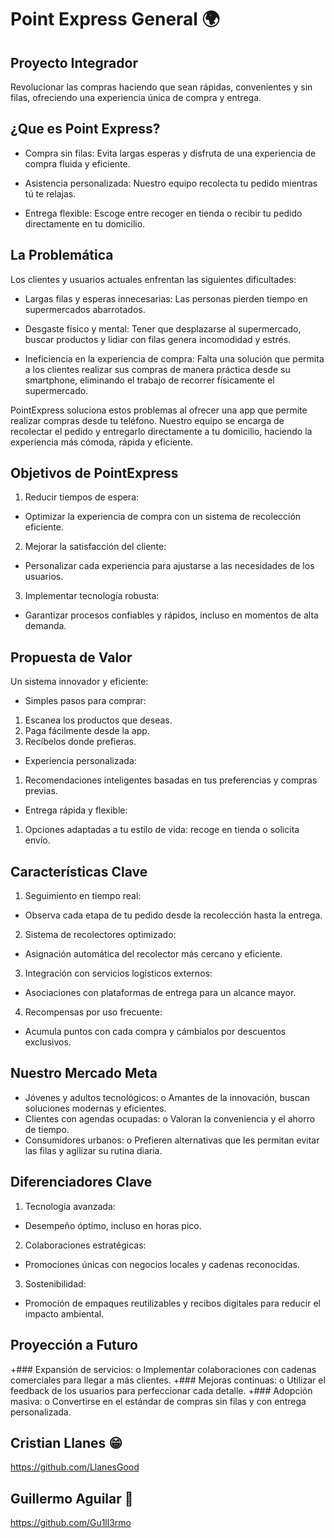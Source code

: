 
# Point Express General  🌍
 
 ## Proyecto Integrador

 Revolucionar las compras haciendo que sean rápidas, convenientes
y sin filas, ofreciendo una experiencia única de compra y entrega.

 ## ¿Que es Point Express?

  + Compra sin filas: Evita largas esperas y disfruta de una experiencia de compra
   fluida y eficiente.
   
 + Asistencia personalizada: Nuestro equipo recolecta tu pedido mientras tú te
   relajas.
   
  + Entrega flexible: Escoge entre recoger en tienda o recibir tu pedido
   directamente en tu domicilio.

  ## La Problemática
   
Los clientes y usuarios actuales enfrentan las siguientes dificultades:

+ Largas filas y esperas innecesarias: Las personas pierden tiempo en
supermercados abarrotados.

+ Desgaste físico y mental: Tener que desplazarse al supermercado, buscar
productos y lidiar con filas genera incomodidad y estrés.

+ Ineficiencia en la experiencia de compra: Falta una solución que permita a
los clientes realizar sus compras de manera práctica desde su smartphone,
eliminando el trabajo de recorrer físicamente el supermercado.

PointExpress soluciona estos problemas al ofrecer una app que permite realizar
compras desde tu teléfono. Nuestro equipo se encarga de recolectar el pedido y
entregarlo directamente a tu domicilio, haciendo la experiencia más cómoda, rápida
y eficiente.

## Objetivos de PointExpress

1. Reducir tiempos de espera:
+ Optimizar la experiencia de compra con un sistema de recolección
eficiente.
2. Mejorar la satisfacción del cliente:
+ Personalizar cada experiencia para ajustarse a las necesidades de los
usuarios.
3. Implementar tecnología robusta:
+ Garantizar procesos confiables y rápidos, incluso en momentos de alta
demanda.

## Propuesta de Valor

Un sistema innovador y eficiente:
+ Simples pasos para comprar:
1. Escanea los productos que deseas.
2. Paga fácilmente desde la app.
3. Recíbelos donde prefieras.
+ Experiencia personalizada:
1. Recomendaciones inteligentes basadas en tus preferencias y compras
previas.
+ Entrega rápida y flexible:
1. Opciones adaptadas a tu estilo de vida: recoge en tienda o solicita
envío.

## Características Clave
1. Seguimiento en tiempo real:
+ Observa cada etapa de tu pedido desde la recolección hasta la entrega.
2. Sistema de recolectores optimizado:
+ Asignación automática del recolector más cercano y eficiente.
3. Integración con servicios logísticos externos:
+ Asociaciones con plataformas de entrega para un alcance mayor.
4. Recompensas por uso frecuente:
+ Acumula puntos con cada compra y cámbialos por descuentos
exclusivos.

## Nuestro Mercado Meta
+ Jóvenes y adultos tecnológicos:
o Amantes de la innovación, buscan soluciones modernas y eficientes.
+ Clientes con agendas ocupadas:
o Valoran la conveniencia y el ahorro de tiempo.
+ Consumidores urbanos:
o Prefieren alternativas que les permitan evitar las filas y agilizar su rutina
diaria.

 ## Diferenciadores Clave
1. Tecnología avanzada:
+ Desempeño óptimo, incluso en horas pico.
2. Colaboraciones estratégicas:
+ Promociones únicas con negocios locales y cadenas reconocidas.
3. Sostenibilidad:
+ Promoción de empaques reutilizables y recibos digitales para reducir el
impacto ambiental.

## Proyección a Futuro
+### Expansión de servicios:
o Implementar colaboraciones con cadenas comerciales para llegar a
más clientes.
+### Mejoras continuas:
o Utilizar el feedback de los usuarios para perfeccionar cada detalle.
+### Adopción masiva:
o Convertirse en el estándar de compras sin filas y con entrega
personalizada.

## Cristian Llanes  😁
https://github.com/LlanesGood
## Guillermo Aguilar 🙂 
https://github.com/Gu1ll3rmo
